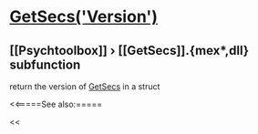 # [GetSecs('Version')](GetSecs-Version) 
## [[Psychtoolbox]] &#8250; [[GetSecs]].{mex*,dll} subfunction


return the version of [GetSecs](GetSecs) in a struct  


<<=====See also:=====

<<
